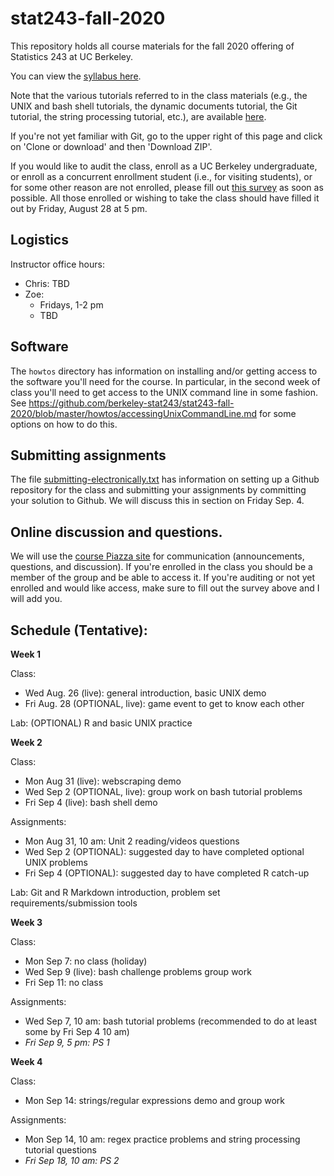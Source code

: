 # stat243-fall-2020
This repository holds all course materials for the fall 2020 offering of Statistics 243 at UC Berkeley.

You can view the [syllabus here](https://github.com/berkeley-stat243/stat243-fall-2020/blob/master/syllabus/syllabus.pdf).

Note that the various tutorials referred to in the class materials (e.g., the UNIX and bash shell tutorials, the dynamic documents tutorial, the Git tutorial, the string processing tutorial, etc.), are available [here](http://statistics.berkeley.edu/computing/training/tutorials).

If you're not yet familiar with Git, go to the upper right of this page and click on 'Clone or download' and then 'Download ZIP'.

If you would like to audit the class, enroll as a UC Berkeley undergraduate, or enroll as a concurrent enrollment student (i.e., for visiting students), or for some other reason are not enrolled, please fill out [this survey](https://forms.gle/j5KP7TwGgHGYQZHt8) as soon as possible. All those enrolled or wishing to take the class should have filled it out by Friday, August 28 at 5 pm.

## Logistics

Instructor office hours:

  - Chris: TBD
  - Zoe: 
     - Fridays, 1-2 pm
     - TBD

## Software

The `howtos` directory has information on installing and/or getting access to the software you'll need for the course. In particular, in the second week of class you'll need to get access to the UNIX command line in some fashion. See https://github.com/berkeley-stat243/stat243-fall-2020/blob/master/howtos/accessingUnixCommandLine.md for some options on how to do this. 

## Submitting assignments

The file [submitting-electronically.txt](./howtos/submitting-electronically.txt) has information on setting up a Github repository for the class and submitting your assignments by committing your solution to Github. We will discuss this in section on Friday Sep. 4.

## Online discussion and questions.

We will use the [course Piazza site](https://piazza.com/berkeley/fall2020/stat243) for communication (announcements, questions, and discussion). If you're enrolled in the class you should be a member of the group and be able to access it. If you're auditing or not yet enrolled and would like access, make sure to fill out the survey above and I will add you. 

## Schedule (Tentative):

**Week 1**

Class:
 - Wed Aug. 26 (live): general introduction, basic UNIX demo
 - Fri Aug. 28 (OPTIONAL, live): game event to get to know each other

Lab: (OPTIONAL) R and basic UNIX practice

**Week 2**

Class:
 - Mon Aug 31 (live): webscraping demo
 - Wed Sep 2 (OPTIONAL, live): group work on bash tutorial problems
 - Fri Sep 4 (live): bash shell demo

Assignments:
 - Mon Aug 31, 10 am: Unit 2 reading/videos questions
 - Wed Sep 2 (OPTIONAL): suggested day to have completed optional UNIX problems
 - Fri Sep 4 (OPTIONAL): suggested day to have completed R catch-up

Lab: Git and R Markdown introduction, problem set requirements/submission tools

**Week 3**

Class:
 - Mon Sep 7: no class (holiday)
 - Wed Sep 9 (live): bash challenge problems group work
 - Fri Sep 11: no class

Assignments:
 - Wed Sep 7, 10 am: bash tutorial problems (recommended to do at least some by Fri Sep 4 10 am)
 - *Fri Sep 9, 5 pm: PS 1*

**Week 4**

Class:
 - Mon Sep 14: strings/regular expressions demo and group work

Assignments:
 - Mon Sep 14, 10 am: regex practice problems and string processing tutorial questions
 - *Fri Sep 18, 10 am: PS 2*




